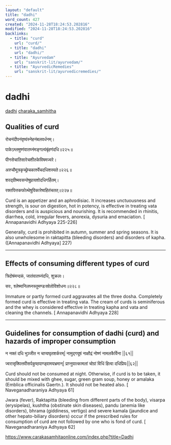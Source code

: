 ```yaml
---
layout: "default"
title: "dadhi"
word_count: 427
created: "2024-11-28T18:24:53.202816"
modified: "2024-11-28T18:24:53.202816"
backlinks:
  - title: "curd"
    url: "curd/"
  - title: "dadhi"
    url: "dadhi/"
  - title: "Ayurvedam"
    url: "sanskrit-lit/ayurvedam/"
  - title: "AyurvedicRemedies"
    url: "sanskrit-lit/ayurvedicremedies/"
---
```

# dadhi

[dadhi](docs/dadhi/index/) [charaka_samhitha](docs/charaka_samhitha/index/)

## Qualities of curd
रोचनंदीपनंवृष्यंस्नेहनंबलवर्धनम्।

पाकेऽम्लमुष्णंवातघ्नंमङ्गल्यंबृंहणंदधि॥२२५॥

पीनसेचातिसारेचशीतकेविषमज्वरे।

अरुचौमूत्रकृच्छ्रेचकार्श्येचदधिशस्यते॥२२६॥

शरद्ग्रीष्मवसन्तेषुप्रायशोदधिगर्हितम्।

रक्तपित्तकफोत्थेषुविकारेष्वहितंचतत्॥२२७॥

Curd is an appetizer and an aphrodisiac. It increases unctuousness and strength, is sour on digestion, hot in potency, is effective in treating vata disorders and is auspicious and nourishing. It is recommended in rhinitis, diarrhea, cold, irregular fevers, anorexia, dysuria and emaciation. [ Annapanavidhi Adhyaya 225-226]

Generally, curd is prohibited in autumn, summer and spring seasons. It is also unwholesome in raktapitta (bleeding disorders) and disorders of kapha. ([Annapanavidhi Adhyaya] 227)


--- 

## Effects of consuming different types of curd
त्रिदोषंमन्दकं, जातंवातघ्नंदधि, शुक्रलः।

सरः, श्लेष्मानिलघ्नस्तुमण्डःस्रोतोविशोधनः॥२२८॥

Immature or partly formed curd aggravates all the three dosha. Completely formed curd is effective in treating vata. The cream of curds is seminiferous and the whey is considered effective in treating kapha and vata and cleaning the channels. [ Annapanavidhi Adhyaya 228]

---


## Guidelines for consumption of dadhi (curd) and hazards of improper consumption
न नक्तं दधि भुञ्जीत न चाप्यघृतशर्करम्| नामुद्गयूषं नाक्षौद्रं नोष्णं नामलकैर्विना ||६१||

ज्वरासृक्पित्तवीसर्पकुष्ठपाण्ड्वामयभ्रमान्| प्राप्नुयात्कामलां चोग्रां विधिं हित्वा दधिप्रियः||६२||

Curd should not be consumed at night. Otherwise, if curd is to be taken, it should be mixed with ghee, sugar, green gram soup, honey or amalaka (Emblica officinalis Gaertn.). It should not be heated also. [ Naveganadharaniya Adhyaya 61]

Jwara (fever), Raktapitta (bleeding from different parts of the body), visarpa (erysipelas), kushtha (obstinate skin diseases), pandu (anemia like disorders), bhrama (giddiness, vertigo) and severe kamala (jaundice and other hepato-biliary disorders) occur if the prescribed rules for consumption of curd are not followed by one who is fond of curd. [ Naveganadharaniya Adhyaya 62]



https://www.carakasamhitaonline.com/index.php?title=Dadhi
